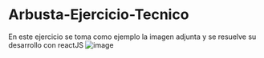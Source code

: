 # Arbusta-Ejercicio-Tecnico

En este ejercicio se toma como ejemplo la imagen adjunta y se resuelve su desarrollo con reactJS
![image](https://user-images.githubusercontent.com/98984365/207091866-6743763d-c347-4f25-bb49-89d70f1e3598.png)
